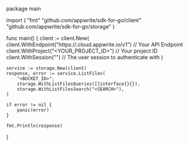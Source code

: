 package main

import (
    "fmt"
    "github.com/appwrite/sdk-for-go/client"
    "github.com/appwrite/sdk-for-go/storage"
)

func main() {
    client := client.New(
        client.WithEndpoint("https://<REGION>.cloud.appwrite.io/v1") // Your API Endpoint
        client.WithProject("<YOUR_PROJECT_ID>") // Your project ID
        client.WithSession("") // The user session to authenticate with
    )

    service := storage.New(client)
    response, error := service.ListFiles(
        "<BUCKET_ID>",
        storage.WithListFilesQueries([]interface{}{}),
        storage.WithListFilesSearch("<SEARCH>"),
    )

    if error != nil {
        panic(error)
    }

    fmt.Println(response)
}
